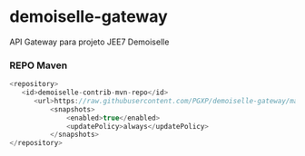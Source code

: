 # demoiselle-gateway
API Gateway para projeto JEE7 Demoiselle

### REPO Maven
```JAVA
<repository>
   <id>demoiselle-contrib-mvn-repo</id>
      <url>https://raw.githubusercontent.com/PGXP/demoiselle-gateway/master/mvn-repo/</url>
          <snapshots>
              <enabled>true</enabled>
              <updatePolicy>always</updatePolicy>
          </snapshots>
</repository>
```
